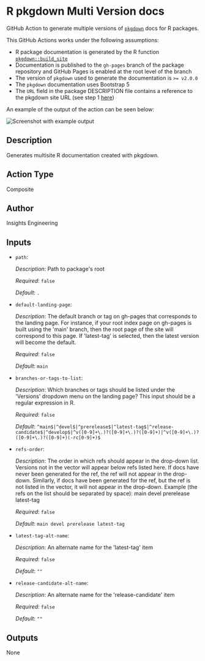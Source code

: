 <!-- BEGIN_ACTION_DOC -->
# R pkgdown Multi Version docs

GitHub Action to generate multiple versions of [`pkgdown`](https://pkgdown.r-lib.org/) docs for R packages.

This GitHub Actions works under the following assumptions:

* R package documentation is generated by the R function [`pkgdown::build_site`](https://pkgdown.r-lib.org/reference/build_site.html)
* Documentation is published to the `gh-pages` branch of the package repository and GitHub Pages is enabled at the root level of the branch
* The version of `pkgdown` used to generate the documentation is `>= v2.0.0`
* The `pkgdown` documentation uses Bootstrap 5
* The `URL` field in the package DESCRIPTION file contains a reference to the pkgdown site URL (see step 1 [here](https://pkgdown.r-lib.org/articles/pkgdown.html#promoting))

An example of the output of the action can be seen below:

![Screenshot with example output](example.png)

## Description

Generates multisite R documentation created with pkgdown.

## Action Type

Composite

## Author

Insights Engineering

## Inputs

* `path`:

  _Description_: Path to package's root

  _Required_: `false`

  _Default_: `.`

* `default-landing-page`:

  _Description_: The default branch or tag on gh-pages that corresponds to the landing page.
For instance, if your root index page on gh-pages is built using the 'main'
branch, then the root page of the site will correspond to this page.
If 'latest-tag' is selected, then the latest version will become the default.

  _Required_: `false`

  _Default_: `main`

* `branches-or-tags-to-list`:

  _Description_: Which branches or tags should be listed under the 'Versions' dropdown menu on the landing page? This input should be a regular expression in R.

  _Required_: `false`

  _Default_: `^main$|^devel$|^prerelease$|^latest-tag$|^release-candidate$|^develop$|^v([0-9]+\.)?([0-9]+\.)?([0-9]+)|^v([0-9]+\.)?([0-9]+\.)?([0-9]+)(-rc[0-9]+)$`

* `refs-order`:

  _Description_: The order in which refs should appear in the drop-down list. Versions not in the vector
will appear below refs listed here.
If docs have never been generated for the ref, the ref will not appear in the
drop-down. Similarly, if docs have been generated for the ref, but the ref is not
listed in the vector, it will not appear in the drop-down.
Example (the refs on the list should be separated by space):
main devel prerelease latest-tag

  _Required_: `false`

  _Default_: `main devel prerelease latest-tag`

* `latest-tag-alt-name`:

  _Description_: An alternate name for the 'latest-tag' item

  _Required_: `false`

  _Default_: `""`

* `release-candidate-alt-name`:

  _Description_: An alternate name for the 'release-candidate' item

  _Required_: `false`

  _Default_: `""`

## Outputs

None
<!-- END_ACTION_DOC -->
